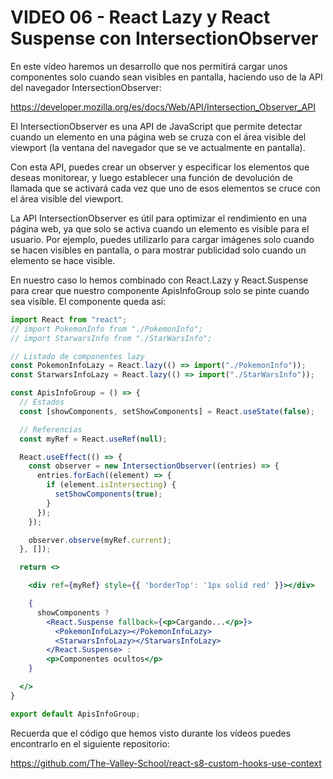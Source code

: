 # VIDEO 06 - React Lazy y React Suspense con IntersectionObserver

En este vídeo haremos un desarrollo que nos permitirá cargar unos componentes solo cuando sean visibles en pantalla, haciendo uso de la API del navegador IntersectionObserver:

<https://developer.mozilla.org/es/docs/Web/API/Intersection_Observer_API>

El IntersectionObserver es una API de JavaScript que permite detectar cuando un elemento en una página web se cruza con el área visible del viewport (la ventana del navegador que se ve actualmente en pantalla).

Con esta API, puedes crear un observer y especificar los elementos que deseas monitorear, y luego establecer una función de devolución de llamada que se activará cada vez que uno de esos elementos se cruce con el área visible del viewport.

La API IntersectionObserver es útil para optimizar el rendimiento en una página web, ya que solo se activa cuando un elemento es visible para el usuario. Por ejemplo, puedes utilizarlo para cargar imágenes solo cuando se hacen visibles en pantalla, o para mostrar publicidad solo cuando un elemento se hace visible.

En nuestro caso lo hemos combinado con React.Lazy y React.Suspense para crear que nuestro componente ApisInfoGroup solo se pinte cuando sea visible. El componente queda así:

```jsx
import React from "react";
// import PokemonInfo from "./PokemonInfo";
// import StarwarsInfo from "./StarWarsInfo";

// Listado de componentes lazy
const PokemonInfoLazy = React.lazy(() => import("./PokemonInfo"));
const StarwarsInfoLazy = React.lazy(() => import("./StarWarsInfo"));

const ApisInfoGroup = () => {
  // Estados
  const [showComponents, setShowComponents] = React.useState(false);

  // Referencias
  const myRef = React.useRef(null);

  React.useEffect(() => {
    const observer = new IntersectionObserver((entries) => {
      entries.forEach((element) => {
        if (element.isIntersecting) {
          setShowComponents(true);
        }
      });
    });

    observer.observe(myRef.current);
  }, []);

  return <>

    <div ref={myRef} style={{ 'borderTop': '1px solid red' }}></div>

    {
      showComponents ?
        <React.Suspense fallback={<p>Cargando...</p>}>
          <PokemonInfoLazy></PokemonInfoLazy>
          <StarwarsInfoLazy></StarwarsInfoLazy>
        </React.Suspense> :
        <p>Componentes ocultos</p>
    }

  </>
}

export default ApisInfoGroup;
```

Recuerda que el código que hemos visto durante los vídeos puedes encontrarlo en el siguiente repositorio:

<https://github.com/The-Valley-School/react-s8-custom-hooks-use-context>